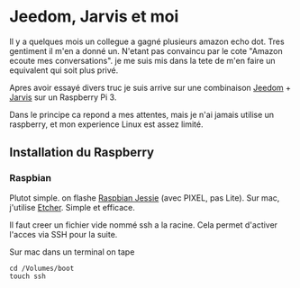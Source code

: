 # Jeedom, Jarvis et moi

Il y a quelques mois un collegue a gagné plusieurs amazon echo dot. Tres gentiment il m'en a donné un. 
N'etant pas convaincu par le cote "Amazon ecoute mes conversations". je me suis mis dans la tete de m'en faire
un equivalent qui soit plus privé.

Apres avoir essayé divers truc je suis arrive sur une combinaison [Jeedom](www.jeedom.com) + [Jarvis](http://domotiquefacile.fr/jarvis/) sur un Raspberry Pi 3.

Dans le principe ca repond a mes attentes, mais je n'ai jamais utilise un raspberry, et mon experience Linux est assez limité.

## Installation du Raspberry

### Raspbian
Plutot simple. on flashe [Raspbian Jessie](https://www.raspberrypi.org/downloads/raspbian/) (avec PIXEL, pas Lite). Sur mac, j'utilise [Etcher](https://etcher.io/). Simple et efficace.

Il faut creer un fichier vide nommé ssh a la racine. Cela permet d'activer l'acces via SSH pour la suite. 

Sur mac dans un terminal on tape
```
cd /Volumes/boot
touch ssh
```

